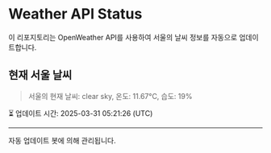 
# Weather API Status

이 리포지토리는 OpenWeather API를 사용하여 서울의 날씨 정보를 자동으로 업데이트합니다.

## 현재 서울 날씨
> 서울의 현재 날씨: clear sky, 온도: 11.67°C, 습도: 19%

⏳ 업데이트 시간: 2025-03-31 05:21:26 (UTC)

---
자동 업데이트 봇에 의해 관리됩니다.
